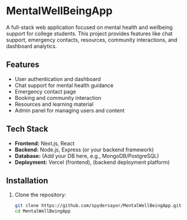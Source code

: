 # MentalWellBeingApp

A full-stack web application focused on mental health and wellbeing support for college students. This project provides features like chat support, emergency contacts, resources, community interactions, and dashboard analytics.

## Features

- User authentication and dashboard
- Chat support for mental health guidance
- Emergency contact page
- Booking and community interaction
- Resources and learning material
- Admin panel for managing users and content

## Tech Stack

- **Frontend:** Next.js, React
- **Backend:** Node.js, Express (or your backend framework)
- **Database:** (Add your DB here, e.g., MongoDB/PostgreSQL)
- **Deployment:** Vercel (frontend), (backend deployment platform)

## Installation

1. Clone the repository:
   ```bash
   git clone https://github.com/spydersayor/MentalWellBeingApp.git
   cd MentalWellBeingApp
